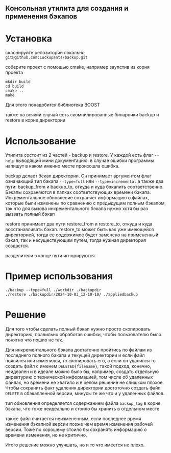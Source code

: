## Консольная утилита для создания и применения бэкапов
# Установка
склонируйте репозиторий локально `git@github.com:Luckupants/backup.git`

соберите проект с помощью cmake, например заупстив из корня проекта

```
mkdir build
cd build
cmake ..
make
```
Для этого понадобится библиотека BOOST

также на всякий случай есть скомпилированные бинарники backup и restore в корне директории

# Использование
Утилита состоит из 2 частей - backup и restore.
У каждой есть флаг `--help` выводящий мини документацию.
в случае ошибки программы напишут в каком именно месте произошла ошибка.

backup делает бекап директории. Он принимает аргументом флаг означающий тип бэкапа `--type=full` или `--type=incremental` а также два пути: backup_from и backup_to, откуда и куда бэкапить соответственно. Бэкапы сохраняются в папках соответствующих времени бэкапа. Инкрементальное обновление сохраняет информацию о файлах, которые были изменены по сравнению с предыдущим полным бэкапом, так что для вызова инкрементального бэкапа нужно хотя бы раз вызвать полный бэкап

restore принимает два пути restore_from и restore_to, откуда и куда восстанавливать бэкап. restore_to может быть как уже имеющейся директорией, тогда ее содержимое будет заменено на примененный бэкап, так и несуществующим путем, тогда нужная директория создастся.

разделители в конце пути игнорируются.

# Пример использования

```
./backup --type=full ./workdir ./backupdir
./restore ./backupdir/2024-10-03_12-10-10/ ./appliedbackup
```

# Решение

Для того чтобы сделать полный бэкап нужно просто скопировать директорию, правильно обработав ошибки, чтобы пользователю было понятно что пошло не так.

Для инкрементального бэкапа достаточно пройтись по файлам из последнего полного бэкапа и текущей директории и если файл появился или изменился, то скопировать его, а если он удалился то создать файл с именем `DELETED{filename}`, такой подход, конечно, неидеален и в идеале можно было бы, например, создать отдельную директурию с технической информацией,  том числе об удаленных файлах, но времени не хватило и в целом решение не слишком плохое. Чтобы сохранить факт удаления директории достоточно создать файл `DELETE` в сбэкапленной версии, минусы те же что и у удаленных файлов. 

тип обновления определяется содержанием файла `backup_tag` в корне бэкапа, что тоже неидеально и стоило бы хранить в отдельном месте

также файл считается неизмененным, если последнее время изменения бэкапной версии позже чем время изменения рабочей версии. Тоже по хорошему стоило бы сохранять информацию о времени изменения, но не критично.

Итого решение можно улучшать, но и то что имеется не плохо.
